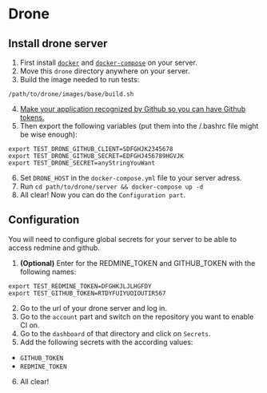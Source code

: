 # Drone
## Install drone server
1. First install [`docker`](https://docs.docker.com/get-started/) and [`docker-compose`](https://docs.docker.com/compose/gettingstarted/) on your server.
2. Move this `drone` directory anywhere on your server.
3. Build the image needed to run tests:
```
/path/to/drone/images/base/build.sh
```
4. [Make your application recognized by Github so you can have Github tokens.](https://github.com/settings/applications/new)
5. Then export the following variables (put them into the /.bashrc file might be wise enough):
```
export TEST_DRONE_GITHUB_CLIENT=SDFGHJK2345678
export TEST_DRONE_GITHUB_SECRET=EDFGHJ456789HGVJK
export TEST_DRONE_SECRET=anyStringYouWant
```
6. Set `DRONE_HOST` in the `docker-compose.yml` file to your server adress.
7. Run `cd path/to/drone/server && docker-compose up -d`
8. All clear! Now you can do the `Configuration part`.

## Configuration
You will need to configure global secrets for your server to be able to access redmine and github.
1. __(Optional)__ Enter for the REDMINE_TOKEN and GITHUB_TOKEN with the following names:
```
export TEST_REDMINE_TOKEN=DFGHKJLJLHGFDY
export TEST_GITHUB_TOKEN=RTDYFUIYUOIOUTIR567
```
2. Go to the url of your drone server and log in.
3. Go to the `account` part and switch on the repository you want to enable CI on.
4. Go to the `dashboard` of that directory and click on `Secrets`.
5. Add the following secrets with the according values:
  * `GITHUB_TOKEN`
  * `REDMINE_TOKEN`
6. All clear!
